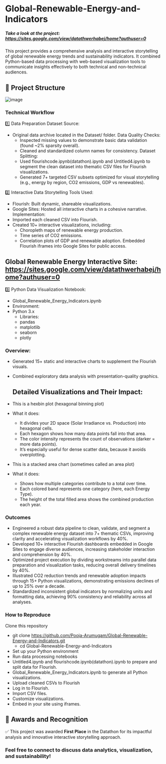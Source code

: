 # Global-Renewable-Energy-and-Indicators

##### Take a look at the project: https://sites.google.com/view/datathwerhabej/home?authuser=0

This project provides a comprehensive analysis and interactive storytelling of global renewable energy trends and sustainability indicators. It combined Python-based data processing with web-based visualization tools to communicate insights effectively to both technical and non-technical audiences.

## 📂 Project Structure
![image](https://github.com/user-attachments/assets/58961f31-f993-4acd-a66e-ebd560d7417d)


### Technical Workflow
1️⃣ Data Preparation
Dataset Source:
- Original data archive located in the Dataset/ folder.
   Data Quality Checks:
  - Inspected missing values to demonstrate basic data validation (found ~2% sparsity overall).
  - Cleaned and standardized column names for consistency.
   Dataset Splitting:
  - Used flourishcode.ipynb(datathon).ipynb and Untitled4.ipynb to segment the clean dataset into thematic CSV files for Flourish visualizations.
  - Generated 7+ targeted CSV subsets optimized for visual storytelling (e.g., energy by region, CO2 emissions, GDP vs renewables).

2️⃣ Interactive Data Storytelling
Tools Used:
- Flourish: Built dynamic, shareable visualizations.
- Google Sites: Hosted all interactive charts in a cohesive narrative.
Implementation:
- Imported each cleaned CSV into Flourish.
- Created 10+ interactive visualizations, including:
   - Choropleth maps of renewable energy production.
   - Time series of CO2 emissions.
   - Correlation plots of GDP and renewable adoption.
Embedded Flourish iframes into Google Sites for public access.

## Global Renewable Energy Interactive Site: https://sites.google.com/view/datathwerhabej/home?authuser=0

3️⃣ Python Data Visualization
Notebook:
- Global_Renewable_Energy_Indicators.ipynb
- Environment:
- Python 3.x
   - Libraries:
   - pandas
   - matplotlib
   - seaborn
   - plotly

### Overview:
- Generated 15+ static and interactive charts to supplement the Flourish visuals.
- Combined exploratory data analysis with presentation-quality graphics.

  ## Detailed Visualizations and Their Impact:

- This is a hexbin plot (hexagonal binning plot)
- What it does:
    - It divides your 2D space (Solar Irradiance vs. Production) into hexagonal cells.
    - Each hexagon shows how many data points fall into that area.
    - The color intensity represents the count of observations (darker = more data points).
    - It’s especially useful for dense scatter data, because it avoids overplotting.

  
- This is a stacked area chart (sometimes called an area plot)
- What it does:
  - Shows how multiple categories contribute to a total over time.
  - Each colored band represents one category (here, each Energy Type).
  - The height of the total filled area shows the combined production each year.

### Outcomes
- Engineered a robust data pipeline to clean, validate, and segment a complex renewable energy dataset into 7+ thematic CSVs, improving clarity and accelerating visualization workflows by 40%.
- Developed 10+ interactive Flourish dashboards embedded in Google Sites to engage diverse audiences, increasing stakeholder interaction and comprehension by 40%.
- Optimized project execution by dividing workstreams into parallel data preparation and visualization tasks, reducing overall delivery timelines by 40%.
- Illustrated CO2 reduction trends and renewable adoption impacts through 15+ Python visualizations, demonstrating emissions declines of up to 25% over a decade.
- Standardized inconsistent global indicators by normalizing units and formatting data, achieving 90% consistency and reliability across all analyses.

### How to Reproduce
Clone this repository
- git clone https://github.com/Pooja-Arumugam/Global-Renewable-Energy-and-Indicators.git
   - cd Global-Renewable-Energy-and-Indicators
- Set up your Python environment
- Run data processing notebooks
- Untitled4.ipynb and flourishcode.ipynb(datathon).ipynb to prepare and split data for Flourish.
- Global_Renewable_Energy_Indicators.ipynb to generate all Python visualizations.
- Upload cleaned CSVs to Flourish
- Log in to Flourish.
- Import CSV files.
- Customize visualizations.
- Embed in your site using iframes.

## 🏅 Awards and Recognition

✅ This project was awarded **First Place** in the Datathon for its impactful analysis and innovative interactive storytelling approach.


### Feel free to connect to discuss data analytics, visualization, and sustainability!

